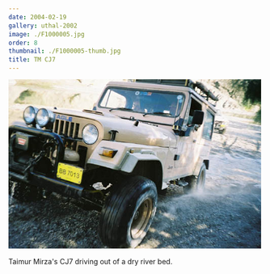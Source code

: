 ```yaml
---
date: 2004-02-19
gallery: uthal-2002
image: ./F1000005.jpg
order: 8
thumbnail: ./F1000005-thumb.jpg
title: TM CJ7
---
```


![TM CJ7](./F1000005.jpg)

Taimur Mirza's CJ7 driving out of a dry river bed.